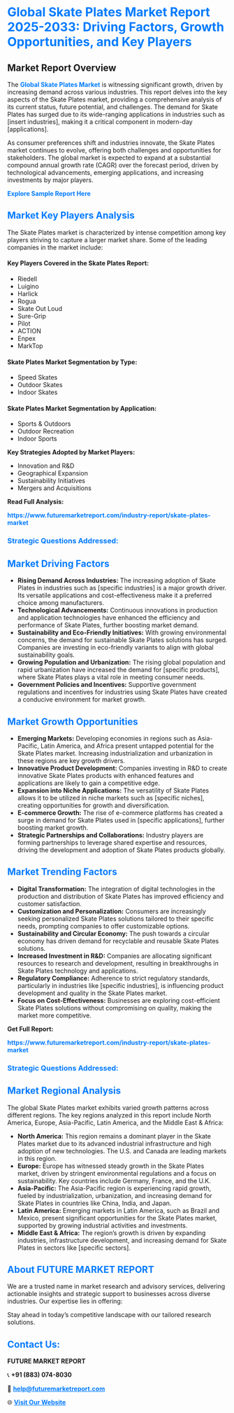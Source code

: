<h1 style="color: #007BFF;">Global Skate Plates Market Report 2025-2033: Driving Factors, Growth Opportunities, and Key Players</h1>

<section id="overview">
<h2>Market Report Overview</h2>
<p>The <a href="https://www.futuremarketreport.com/industry-report/skate-plates-market" style="color: #007BFF; text-decoration: none;"><strong>Global Skate Plates Market</strong></a> is witnessing significant growth, driven by increasing demand across various industries. This report delves into the key aspects of the Skate Plates market, providing a comprehensive analysis of its current status, future potential, and challenges. The demand for Skate Plates has surged due to its wide-ranging applications in industries such as [insert industries], making it a critical component in modern-day [applications].</p>
<p>As consumer preferences shift and industries innovate, the Skate Plates market continues to evolve, offering both challenges and opportunities for stakeholders. The global market is expected to expand at a substantial compound annual growth rate (CAGR) over the forecast period, driven by technological advancements, emerging applications, and increasing investments by major players.</p>
</section>

<section id="overview">
<p><a href="https://www.futuremarketreport.com/request-sample/reportId=85670" style="color: #007BFF; text-decoration: none;"><strong>Explore Sample Report Here</strong></a></p>
</section>

<section id="key-players">
<h2 style="color: #007BFF;">Market Key Players Analysis</h2>
<p>The Skate Plates market is characterized by intense competition among key players striving to capture a larger market share. Some of the leading companies in the market include:</p>
<h4>Key Players Covered in the Skate Plates Report:</h4>
<ul><li>Riedell</li><li>Luigino</li><li>Harlick</li><li>Rogua</li><li>Skate Out Loud</li><li>Sure-Grip</li><li>Pilot</li><li>ACTION</li><li>Enpex</li><li>MarkTop</li></ul>
<h4>Skate Plates Market Segmentation by Type:</h4>
<ul><li>Speed Skates</li><li>Outdoor Skates</li><li>Indoor Skates</li></ul>

<h4>Skate Plates Market Segmentation by Application:</h4>
<ul><li>Sports &amp; Outdoors</li><li>Outdoor Recreation</li><li>Indoor Sports</li></ul>
<p><strong>Key Strategies Adopted by Market Players:</strong></p>
<ul>
<li>Innovation and R&D</li>
<li>Geographical Expansion</li>
<li>Sustainability Initiatives</li>
<li>Mergers and Acquisitions</li>
</ul>
</section>

<section>
<p><strong>Read Full Analysis: </strong></p><a href="https://www.futuremarketreport.com/industry-report/skate-plates-market" style="color: #007BFF; text-decoration: none;"><strong>https://www.futuremarketreport.com/industry-report/skate-plates-market</strong></a>
<h3 style="color: #007BFF;">Strategic Questions Addressed:</h3>
</section>

<section id="driving-factors">
<h2 style="color: #007BFF;">Market Driving Factors</h2>
<ul>
<li><strong>Rising Demand Across Industries:</strong> The increasing adoption of Skate Plates in industries such as [specific industries] is a major growth driver. Its versatile applications and cost-effectiveness make it a preferred choice among manufacturers.</li>
<li><strong>Technological Advancements:</strong> Continuous innovations in production and application technologies have enhanced the efficiency and performance of Skate Plates, further boosting market demand.</li>
<li><strong>Sustainability and Eco-Friendly Initiatives:</strong> With growing environmental concerns, the demand for sustainable Skate Plates solutions has surged. Companies are investing in eco-friendly variants to align with global sustainability goals.</li>
<li><strong>Growing Population and Urbanization:</strong> The rising global population and rapid urbanization have increased the demand for [specific products], where Skate Plates plays a vital role in meeting consumer needs.</li>
<li><strong>Government Policies and Incentives:</strong> Supportive government regulations and incentives for industries using Skate Plates have created a conducive environment for market growth.</li>
</ul>
</section>

<section id="growth-opportunities">
<h2 style="color: #007BFF;">Market Growth Opportunities</h2>
<ul>
<li><strong>Emerging Markets:</strong> Developing economies in regions such as Asia-Pacific, Latin America, and Africa present untapped potential for the Skate Plates market. Increasing industrialization and urbanization in these regions are key growth drivers.</li>
<li><strong>Innovative Product Development:</strong> Companies investing in R&D to create innovative Skate Plates products with enhanced features and applications are likely to gain a competitive edge.</li>
<li><strong>Expansion into Niche Applications:</strong> The versatility of Skate Plates allows it to be utilized in niche markets such as [specific niches], creating opportunities for growth and diversification.</li>
<li><strong>E-commerce Growth:</strong> The rise of e-commerce platforms has created a surge in demand for Skate Plates used in [specific applications], further boosting market growth.</li>
<li><strong>Strategic Partnerships and Collaborations:</strong> Industry players are forming partnerships to leverage shared expertise and resources, driving the development and adoption of Skate Plates products globally.</li>
</ul>
</section>

<section id="trending-factors">
<h2 style="color: #007BFF;">Market Trending Factors</h2>
<ul>
<li><strong>Digital Transformation:</strong> The integration of digital technologies in the production and distribution of Skate Plates has improved efficiency and customer satisfaction.</li>
<li><strong>Customization and Personalization:</strong> Consumers are increasingly seeking personalized Skate Plates solutions tailored to their specific needs, prompting companies to offer customizable options.</li>
<li><strong>Sustainability and Circular Economy:</strong> The push towards a circular economy has driven demand for recyclable and reusable Skate Plates solutions.</li>
<li><strong>Increased Investment in R&D:</strong> Companies are allocating significant resources to research and development, resulting in breakthroughs in Skate Plates technology and applications.</li>
<li><strong>Regulatory Compliance:</strong> Adherence to strict regulatory standards, particularly in industries like [specific industries], is influencing product development and quality in the Skate Plates market.</li>
<li><strong>Focus on Cost-Effectiveness:</strong> Businesses are exploring cost-efficient Skate Plates solutions without compromising on quality, making the market more competitive.</li>
</ul>
</section>

<section>
<p><strong>Get Full Report: </strong></p><a href="https://www.futuremarketreport.com/industry-report/skate-plates-market" style="color: #007BFF; text-decoration: none;"><strong>https://www.futuremarketreport.com/industry-report/skate-plates-market</strong></a>
<h3 style="color: #007BFF;">Strategic Questions Addressed:</h3>
</section>


<section id="regional-analysis">
<h2 style="color: #007BFF;">Market Regional Analysis</h2>
<p>The global Skate Plates market exhibits varied growth patterns across different regions. The key regions analyzed in this report include North America, Europe, Asia-Pacific, Latin America, and the Middle East & Africa:</p>
<ul>
<li><strong>North America:</strong> This region remains a dominant player in the Skate Plates market due to its advanced industrial infrastructure and high adoption of new technologies. The U.S. and Canada are leading markets in this region.</li>
<li><strong>Europe:</strong> Europe has witnessed steady growth in the Skate Plates market, driven by stringent environmental regulations and a focus on sustainability. Key countries include Germany, France, and the U.K.</li>
<li><strong>Asia-Pacific:</strong> The Asia-Pacific region is experiencing rapid growth, fueled by industrialization, urbanization, and increasing demand for Skate Plates in countries like China, India, and Japan.</li>
<li><strong>Latin America:</strong> Emerging markets in Latin America, such as Brazil and Mexico, present significant opportunities for the Skate Plates market, supported by growing industrial activities and investments.</li>
<li><strong>Middle East & Africa:</strong> The region’s growth is driven by expanding industries, infrastructure development, and increasing demand for Skate Plates in sectors like [specific sectors].</li>
</ul>
</section>

<footer>
<h2 style="color: #007BFF;">About FUTURE MARKET REPORT</h2>
<p>We are a trusted name in market research and advisory services, delivering actionable insights and strategic support to businesses across diverse industries. Our expertise lies in offering:</p>

<p>Stay ahead in today’s competitive landscape with our tailored research solutions.</p>

<h2 style="color: #007BFF;">Contact Us:</h2>
<p><strong>FUTURE MARKET REPORT</strong></p>
<p>📞 <strong>+91 (883) 074-8030</strong></p>
<p>📧 <strong><a href="mailto:help@futuremarketreport.com" style="color: #007BFF;">help@futuremarketreport.com</a></strong></p>
<p>🌐 <strong><a href="https://www.futuremarketreport.com/" style="color: #007BFF;">Visit Our Website</a></strong></p>
</footer>